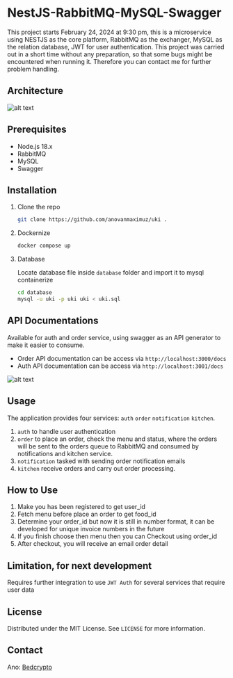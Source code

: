 # NestJS-RabbitMQ-MySQL-Swagger

This project starts February 24, 2024 at 9:30 pm, this is a microservice using NESTJS as the core platform, RabbitMQ as the exchanger, MySQL as the relation database, JWT for user authentication. This project was carried out in a short time without any preparation, so that some bugs might be encountered when running it. Therefore you can contact me for further problem handling.


## Architecture

![alt text](https://github.com/anovanmaximuz/uki/blob/master/img/skema.png?raw=true)

## Prerequisites

- Node.js 18.x
- RabbitMQ
- MySQL
- Swagger

## Installation

1. Clone the repo

   ```sh
   git clone https://github.com/anovanmaximuz/uki .
   ```

2. Dockernize
   ```sh
   docker compose up
   ```

3. Database

   Locate database file inside `database` folder and import it to mysql containerize
   ``` sh
   cd database
   mysql -u uki -p uki uki < uki.sql
   ```

## API Documentations
Available for auth and order service, using swagger as an API generator to make it easier to consume.
- Order API documentation can be access via `http://localhost:3000/docs`
- Auth API documentation can be access via `http://localhost:3001/docs`

![alt text](https://github.com/anovanmaximuz/uki/blob/master/img/swagger.png?raw=true)
 

## Usage

The application provides four services: `auth` `order` `notification` `kitchen`.
1. `auth` to handle user authentication
2. `order` to place an order, check the menu and status, where the orders will be sent to the orders queue to RabbitMQ and consumed by notifications and kitchen service.
3. `notification` tasked with sending order notification emails
4. `kitchen` receive orders and carry out order processing. 

## How to Use
1. Make you has been registered to get user_id
2. Fetch menu before place an order to get food_id
3. Determine your order_id but now it is still in number format, it can be developed for unique invoice numbers in the future
4. If you finish choose then menu then you can Checkout using order_id
5. After checkout, you will receive an email order detail

## Limitation,  for next development

Requires further integration to use `JWT Auth` for several services that require user data

## License

Distributed under the MIT License. See `LICENSE` for more information.

<!-- CONTACT -->

## Contact

Ano: [Bedcrypto](https://bedcrypto.com/)
